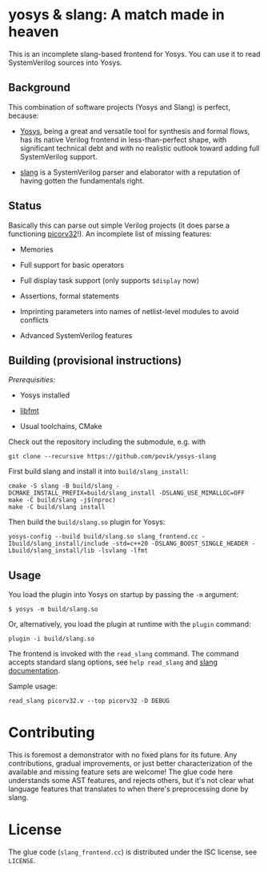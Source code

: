 # yosys & slang: A match made in heaven

This is an incomplete slang-based frontend for Yosys. You can use it to read SystemVerilog sources into Yosys.

## Background

This combination of software projects (Yosys and Slang) is perfect, because:

 * [Yosys](https://github.com/YosysHQ/yosys), being a great and versatile tool for synthesis and formal flows, has its native Verilog frontend in less-than-perfect shape, with significant technical debt and with no realistic outlook toward adding full SystemVerilog support.

 * [slang](https://github.com/MikePopoloski/slang) is a SystemVerilog parser and elaborator with a reputation of having gotten the fundamentals right.

## Status

Basically this can parse out simple Verilog projects (it does parse a functioning [picorv32](https://github.com/YosysHQ/picorv32)!). An incomplete list of missing features:

 * Memories

 * Full support for basic operators

 * Full display task support (only supports `$display` now)

 * Assertions, formal statements

 * Imprinting parameters into names of netlist-level modules to avoid conflicts

 * Advanced SystemVerilog features

## Building (provisional instructions)

*Prerequisities:*

 * Yosys installed

 * [libfmt](https://github.com/fmtlib/fmt)

 * Usual toolchains, CMake

Check out the repository including the submodule, e.g. with

    git clone --recursive https://github.com/povik/yosys-slang

First build slang and install it into `build/slang_install`:

    cmake -S slang -B build/slang -DCMAKE_INSTALL_PREFIX=build/slang_install -DSLANG_USE_MIMALLOC=OFF
    make -C build/slang -j$(nproc)
    make -C build/slang install

Then build the `build/slang.so` plugin for Yosys:

    yosys-config --build build/slang.so slang_frontend.cc -Ibuild/slang_install/include -std=c++20 -DSLANG_BOOST_SINGLE_HEADER -Lbuild/slang_install/lib -lsvlang -lfmt

## Usage

You load the plugin into Yosys on startup by passing the `-m` argument:

    $ yosys -m build/slang.so

Or, alternatively, you load the plugin at runtime with the `plugin` command:

    plugin -i build/slang.so

The frontend is invoked with the `read_slang` command. The command accepts standard slang options, see `help read_slang` and [slang documentation](https://www.sv-lang.com/command-line-ref.html).

Sample usage:

    read_slang picorv32.v --top picorv32 -D DEBUG

# Contributing

This is foremost a demonstrator with no fixed plans for its future. Any contributions, gradual improvements, or just better characterization of the available and missing feature sets are welcome! The glue code here understands some AST features, and rejects others, but it's not clear what language features that translates to when there's preprocessing done by slang.

# License

The glue code (`slang_frontend.cc`) is distributed under the ISC license, see `LICENSE`.
